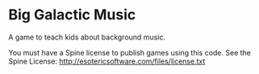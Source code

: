 # Big Galactic Music

A game to teach kids about background music.

You must have a Spine license to publish games using this code. See the Spine License: http://esotericsoftware.com/files/license.txt
